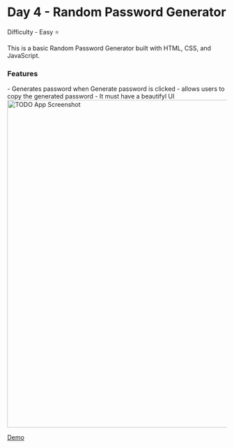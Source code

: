 <h1> Day 4 - Random Password Generator</h1>

Difficulty - Easy :star:

This is a basic Random Password Generator built with HTML, CSS, and JavaScript. 

<h3>Features</h3>
 - Generates password when Generate password is clicked
 - allows users to copy the generated password
 - It must have a beautifyl UI

 
<img src=".images/" width="750" alt="TODO App Screenshot">

<a href="https://basicfrontend.netlify.app/day%204%20random%20password%20generator/">Demo</a> 